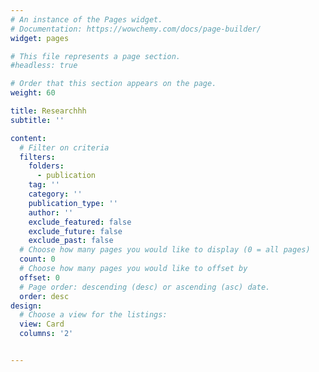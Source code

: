 ```yaml
---
# An instance of the Pages widget.
# Documentation: https://wowchemy.com/docs/page-builder/
widget: pages

# This file represents a page section.
#headless: true

# Order that this section appears on the page.
weight: 60

title: Researchhh
subtitle: ''

content:
  # Filter on criteria
  filters:
    folders:
      - publication
    tag: ''
    category: ''
    publication_type: ''
    author: ''
    exclude_featured: false
    exclude_future: false
    exclude_past: false
  # Choose how many pages you would like to display (0 = all pages)
  count: 0
  # Choose how many pages you would like to offset by
  offset: 0
  # Page order: descending (desc) or ascending (asc) date.
  order: desc
design:
  # Choose a view for the listings:
  view: Card
  columns: '2'


---
```


<!-- {{% callout note %}}
Quickly discover relevant content by [filtering publications](./publication/).
{{% /callout %}} -->
